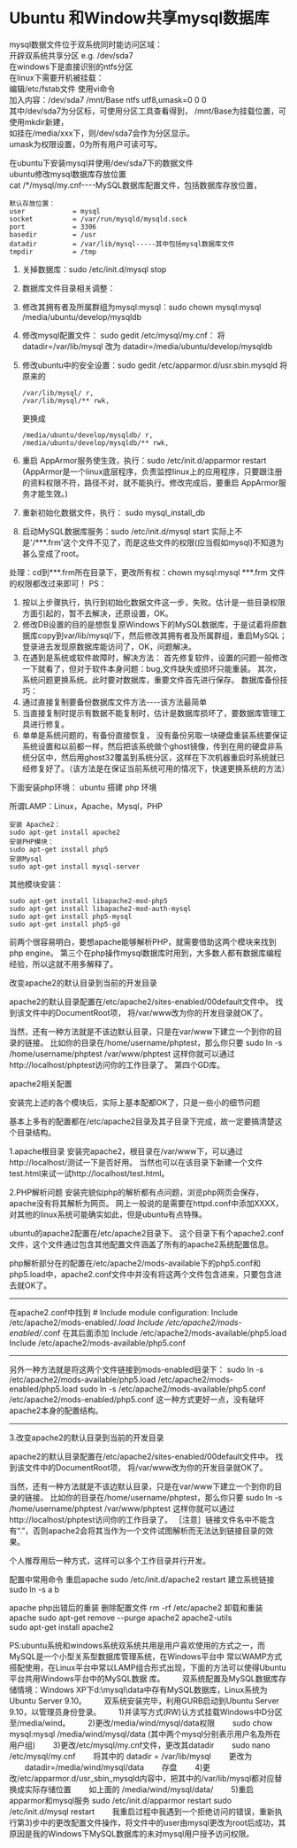 # Ubuntu 和Window共享mysql数据库
mysql数据文件位于双系统同时能访问区域：<br>
开辟双系统共享分区 e.g. /dev/sda7<br>
在windows下是直接识别的ntfs分区<br>
在linux下需要开机被挂载：<br>
编辑/etc/fstab文件 使用vi命令<br>
加入内容：/dev/sda7 /mnt/Base ntfs utf8,umask=0     0     0<br>
其中/dev/sda7为分区标，可使用分区工具查看得到， /mnt/Base为挂载位置，可使用mkdir新建，<br>
如挂在/media/xxx下，则/dev/sda7会作为分区显示。<br>
umask为权限设置，0为所有用户可读可写。<br>

在ubuntu下安装mysql并使用/dev/sda7下的数据文件<br>
ubuntu修改mysql数据库存放位置<br>
cat /*/mysql/my.cnf----MySQL数据库配置文件，包括数据库存放位置，<br>
```
默认存放位置：
user            = mysql
socket          = /var/run/mysqld/mysqld.sock
port            = 3306
basedir         = /usr
datadir         = /var/lib/mysql-----其中包括mysql数据库文件
tmpdir          = /tmp
 ```
1. 关掉数据库：sudo /etc/init.d/mysql stop
2. 数据库文件目录相关调整：
  1. 修改其拥有者及所属群组为mysql:mysql：sudo chown mysql:mysql /media/ubuntu/develop/mysqldb
  2. 修改mysql配置文件： sudo gedit /etc/mysql/my.cnf：
                       将datadir=/var/lib/mysql 改为 datadir=/media/ubuntu/develop/mysqldb
  3. 修改ubuntu中的安全设置：sudo gedit /etc/apparmor.d/usr.sbin.mysqld
        将原来的
        ```
        /var/lib/mysql/ r,
        /var/lib/mysql/** rwk,
        ```
        更换成
        ```
        /media/ubuntu/develop/mysqldb/ r,
        /media/ubuntu/develop/mysqldb/** rwk,
        ```
  4. 重启 AppArmor服务使生效，执行：sudo /etc/init.d/apparmor restart
(AppArmor是一个linux底层程序，负责监控linux上的应用程序，只要跟注册的资料权限不符，路径不对，就不能执行。修改完成后，要重启 AppArmor服务才能生效。)

3. 重新初始化数据文件，执行： sudo mysql_install_db

4. 启动MySQL数据库服务：sudo /etc/init.d/mysql start
 实际上不是'/***.frm'这个文件不见了，而是这些文件的权限(应当假如mysql)不知道为甚么变成了root。<br>

处理：cd到***.frm所在目录下，更改所有权：chown mysql:mysql ***.frm 文件的权限都改过来即可！
PS：<br>
1. 按以上步骤执行，执行到初始化数据文件这一步，失败。估计是一些目录权限方面引起的，暂不去解决，还原设置，OK。
2. 修改DB设置的目的是想恢复原Windows下的MySQL数据库，于是试着将原数据库copy到var/lib/mysql/下，然后修改其拥有者及所属群组，重启MySQL；登录进去发现原数据库能访问了，OK，问题解决。
3. 在遇到是系统或软件故障时，解决方法：
首先修复软件，设置的问题一般修改一下就看了，但对于软件本身问题：bug,文件缺失或损坏只能重装。
其次，系统问题更换系统。此时要对数据库，重要文件首先进行保存。
数据库备份技巧：
1. 通过直接复制要备份数据库文件方法----该方法最简单
2. 当直接复制时提示有数据不能复制时，估计是数据库损坏了，要数据库管理工具进行修复。
3. 单单是系统问题的，有备份直接恢复，
没有备份另取一块硬盘重装系统要保证系统设置和以前都一样，然后把该系统做个ghost镜像，传到在用的硬盘非系统分区中，然后用ghost32覆盖到系统分区，这样在下次机器重启时系统就已经修复好了。（该方法是在保证当前系统可用的情况下，快速更换系统的方法）

下面安装php环境：
ubuntu 搭建 php 环境

所谓LAMP：Linux，Apache，Mysql，PHP
```
安装 Apache2：
sudo apt-get install apache2
安装PHP模块：
sudo apt-get install php5
安装Mysql
sudo apt-get install mysql-server
  ```
其他模块安装：
  ```
sudo apt-get install libapache2-mod-php5
sudo apt-get install libapache2-mod-auth-mysql
sudo apt-get install php5-mysql
sudo apt-get install php5-gd
  ```
前两个很容易明白，要想apache能够解析PHP，就需要借助这两个模块来找到php engine。
第三个在php操作mysql数据库时用到，大多数人都有数据库编程经验，所以这就不用多解释了。


改变apache2的默认目录到当前的开发目录

apache2的默认目录配置在/etc/apache2/sites-enabled/00default文件中。
找到该文件中的DocumentRoot项， 将/var/www改为你的开发目录就OK了。

当然，还有一种方法就是不该边默认目录，只是在var/www下建立一个到你的目录的链接。
比如你的目录在/home/username/phptest，那么你只要
sudo ln -s /home/username/phptest /var/www/phptest
这样你就可以通过http://localhost/phptest访问你的工作目录了。
第四个GD库。

apache2相关配置

安装完上述的各个模块后，实际上基本配都OK了，只是一些小的细节问题

基本上多有的配置都在/etc/apache2目录及其子目录下完成，故一定要搞清楚这个目录结构。

1.apache根目录
安装完apache2，根目录在/var/www下，可以通过http://localhost/测试一下是否好用。
当然也可以在该目录下新建一个文件test.html来试一试http://localhost/test.html。

2.PHP解析问题
安装完貌似php的解析都有点问题，浏览php网页会保存，apache没有将其解析为网页。
网上一般说的是需要在httpd.conf中添加XXXX，对其他的linux系统可能确实如此，但是ubuntu有点特殊。

ubuntu的apache2配置在/etc/apache2目录下。
这个目录下有个apache2.conf文件，这个文件通过包含其他配置文件涵盖了所有的apache2系统配置信息。

php解析部分在的配置在/etc/apache2/mods-available下的php5.conf和php5.load中，apache2.conf文件中并没有将这两个文件包含进来，只要包含进去就OK了。
*************************************************
在apache2.conf中找到
    # Include module configuration:
    Include /etc/apache2/mods-enabled/*.load
    Include /etc/apache2/mods-enabled/*.conf
在其后面添加
    Include /etc/apache2/mods-available/php5.load
    Include /etc/apache2/mods-available/php5.conf
*************************************************
另外一种方法就是将这两个文件链接到mods-enabled目录下：
    sudo ln -s /etc/apache2/mods-available/php5.load /etc/apache2/mods-enabled/php5.load
    sudo ln -s /etc/apache2/mods-available/php5.conf /etc/apache2/mods-enabled/php5.conf
这一种方式更好一点，没有破坏apache2本身的配置结构。
*************************************************

3.改变apache2的默认目录到当前的开发目录

apache2的默认目录配置在/etc/apache2/sites-enabled/00default文件中。
找到该文件中的DocumentRoot项， 将/var/www改为你的开发目录就OK了。

当然，还有一种方法就是不该边默认目录，只是在var/www下建立一个到你的目录的链接。
比如你的目录在/home/username/phptest，那么你只要
sudo ln -s /home/username/phptest /var/www/phptest
这样你就可以通过http://localhost/phptest访问你的工作目录了。
［注意］链接文件名中不能含有“.”，否则apache2会将其当作为一个文件试图解析而无法达到链接目录的效果。

个人推荐用后一种方式，这样可以多个工作目录并行开发。


配置中常用命令
重启apache
sudo /etc/init.d/apache2 restart
建立系统链接
sudo ln -s a b


apache php出错后的重装
删除配置文件 rm -rf /etc/apache2
卸载和重装apache
sudo apt-get remove --purge apache2 apache2-utils  
sudo apt-get install apache2


PS:ubuntu系统和windows系统双系统共用是用户喜欢使用的方式之一，而MySQL是一个小型关系型数据库管理系统，在Windows平台中 常以WAMP方式搭配使用，在Linux平台中常以LAMP组合形式出现，下面的方法可以使得Ubuntu平台共用Windows平台中的MySQL数据 库。
　　双系统配置及MySQL数据库存储情境：Windows XP下d:\mysql\data中存有MySQL数据库，Linux系统为Ubuntu Server 9.10。
　　双系统安装完毕，利用GURB启动到Ubuntu Server 9.10，以管理员身份登录。
　　1)并读写方式(RW)认方式挂载Windows中D分区至/media/wind。
　　2)更改/media/wind/mysql/data权限
　　sudo chow mysql:mysql /media/wind/mysql/data (其中两个mysql分别表示用户名及所在用户组)
　　3)更改/etc/mysql/my.cnf文件，更改其datadir
　　sudo nano /etc/mysql/my.cnf
　　将其中的 datadir = /var/lib/mysql
　　更改为
　　datadir=/media/wind/mysql/data
　　存盘
　　4)更改/etc/apparmor.d/usr_sbin_mysqld内容中，把其中的/var/lib/mysql都对应替换成实际存储位置
　　如上面的 /media/wind/mysql/data/
　　5)重启apparmor和mysql服务
sudo /etc/init.d/apparmor restart 
sudo /etc/init.d/mysql restart
　　我重启过程中我遇到一个拒绝访问的错误，重新执行第3)步中的更改配置文件操作，将文件中的user由mysql更改为root后成功，其原因是我的Windows下MySQL数据库的未对mysql用户授予访问权限。<script>POST_IMPORTS='';POST_COVER='';</script>